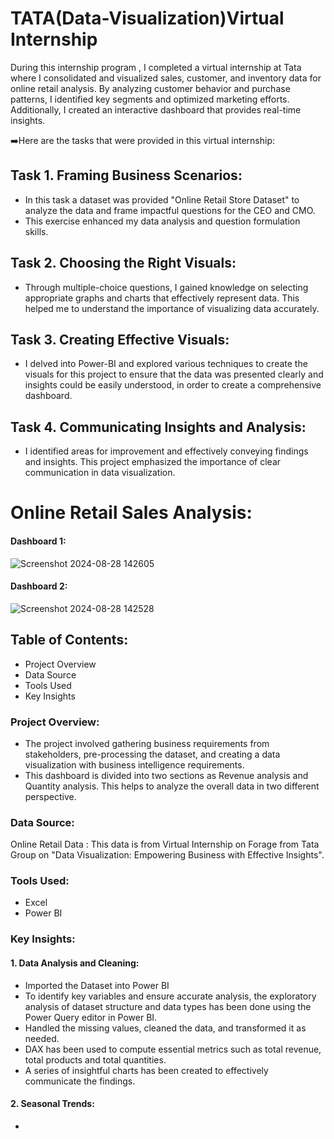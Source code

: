# TATA(Data-Visualization)Virtual Internship
During this internship program , I completed a virtual internship at Tata where I consolidated and visualized sales, customer, and inventory data for online retail analysis. By analyzing customer behavior and purchase patterns, I identified key segments and optimized marketing efforts. Additionally, I created an interactive dashboard that provides real-time insights.

➡️Here are the tasks that were provided in this virtual internship:
## Task 1. Framing Business Scenarios:
- In this task a dataset was provided "Online Retail Store Dataset" to analyze the data and frame impactful questions for the CEO and CMO. 
- This exercise enhanced my data analysis and question formulation skills.
## Task 2. Choosing the Right Visuals:
- Through multiple-choice questions, I gained knowledge on selecting appropriate graphs and charts that effectively represent data. This helped me to understand the importance of visualizing data accurately.
## Task 3. Creating Effective Visuals:
- I delved into Power-BI and explored various techniques to create the visuals for this project to ensure that the data was presented clearly and insights could be easily understood, in order to create a comprehensive dashboard.
## Task 4. Communicating Insights and Analysis:
- I identified areas for improvement and effectively conveying findings and insights. This project emphasized the importance of clear communication in data visualization.

# Online Retail Sales Analysis:
#### Dashboard 1:
![Screenshot 2024-08-28 142605](https://github.com/user-attachments/assets/28c4c043-ad49-4696-be4e-c09c7cbb0a19)
#### Dashboard 2:
![Screenshot 2024-08-28 142528](https://github.com/user-attachments/assets/ffcf3ec8-5a60-440d-8603-650328c20124)

## Table of Contents:
- Project Overview
- Data Source
- Tools Used
- Key Insights

### Project Overview:
  - The project involved gathering business requirements from stakeholders, pre-processing the dataset, and creating a data visualization with business intelligence requirements.
  - This dashboard is divided into two sections as Revenue analysis and Quantity analysis. This helps to analyze the overall data in two different perspective.
### Data Source:
  Online Retail Data : This data is from Virtual Internship on Forage from Tata Group on "Data Visualization: Empowering Business with Effective Insights".
### Tools Used:
  - Excel
  - Power BI
### Key Insights:
#### 1. Data Analysis and Cleaning:
   - Imported the Dataset into Power BI
   - To identify key variables and ensure accurate analysis, the exploratory analysis of dataset structure and data types has been done using the Power Query editor in Power BI.
   -  Handled the missing values, cleaned the data, and transformed it as needed.
   -  DAX has been used to compute essential metrics such as total revenue, total products and total quantities.
   -  A series of insightful charts has been created to effectively communicate the findings.
#### 2. Seasonal Trends:
   - 
   
  
  
  
  



